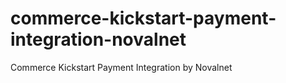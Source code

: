 # commerce-kickstart-payment-integration-novalnet
Commerce Kickstart Payment Integration by Novalnet

